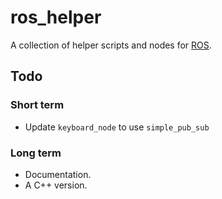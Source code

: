 # ros_helper

A collection of helper scripts and nodes for [ROS](https://www.ros.org/).

## Todo

### Short term 

* Update `keyboard_node` to use `simple_pub_sub`

### Long term

* Documentation.
* A C++ version.
